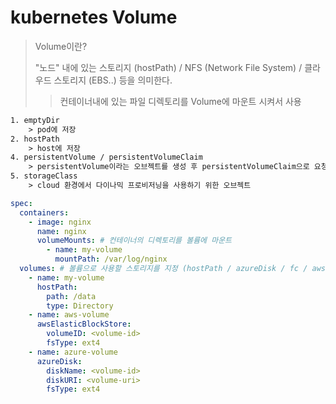 # kubernetes Volume

> Volume이란?
>
> "노드" 내에 있는 스토리지 (hostPath) / NFS (Network File System) / 클라우드 스토리지 (EBS..) 등을 의미한다.
>
> > 컨테이너내에 있는 파일 디렉토리를 Volume에 마운트 시켜서 사용

```txt
1. emptyDir
    > pod에 저장
2. hostPath
    > host에 저장
4. persistentVolume / persistentVolumeClaim
    > persistentVolume이라는 오브젝트를 생성 후 persistentVolumeClaim으로 요청
5. storageClass
    > cloud 환경에서 다이나믹 프로비저닝을 사용하기 위한 오브젝트
```

```yml
spec:
  containers:
    - image: nginx
      name: nginx
      volumeMounts: # 컨테이너의 디렉토리를 볼륨에 마운트
        - name: my-volume
          mountPath: /var/log/nginx
  volumes: # 볼륨으로 사용할 스토리지를 지정 (hostPath / azureDisk / fc / awsElasticBlockStore..)
    - name: my-volume
      hostPath:
        path: /data
        type: Directory
    - name: aws-volume
      awsElasticBlockStore:
        volumeID: <volume-id>
        fsType: ext4
    - name: azure-volume
      azureDisk:
        diskName: <volume-id>
        diskURI: <volume-uri>
        fsType: ext4
```
